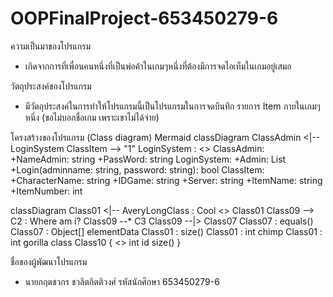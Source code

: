 # OOPFinalProject-653450279-6

ความเป็นมาของโปรแกรม
 - เกิดจากการที่เพื่อนคนหนึ่งที่เป็นพ่อค้าในเกมๆหนึ่งที่ต้องมีการจดไอเท็มในเกมอยู่เสมอ


วัตถุประสงค์ของโปรแกรม
 - มีวัตถุประสงค์ในการทำให้โปรแกรมนี้เป็นโปรแกรมในการจดบึนทึก รายการ Item ภายในเกมๆหนึ่ง (ขอไม่บอกชื่อเกม เพราะเขาไม่ได้จ่าย)


โครงสร้างของโปรแกรม (Class diagram) Mermaid 
classDiagram
ClassAdmin <|-- LoginSystem
ClassItem --> "1" LoginSystem : <<uses>>
ClassAdmin:
+NameAdmin: string
+PassWord: string
LoginSystem:
+Admin: List<ClassAdmin>
+Login(adminname: string, password: string): bool
ClassItem:
+CharacterName: string
+IDGame: string
+Server: string
+ItemName: string
+ItemNumber: int

classDiagram
Class01 <|-- AveryLongClass : Cool
<<Interface>> Class01
Class09 --> C2 : Where am i?
Class09 --* C3
Class09 --|> Class07
Class07 : equals()
Class07 : Object[] elementData
Class01 : size()
Class01 : int chimp
Class01 : int gorilla
class Class10 {
  <<service>>
  int id
  size()
}


ชื่อของผู้พัฒนาโปรแกรม
 - นายกฤตชวกร ชวลิตกิตติวงศ์ รหัสนักศึกษา 653450279-6
